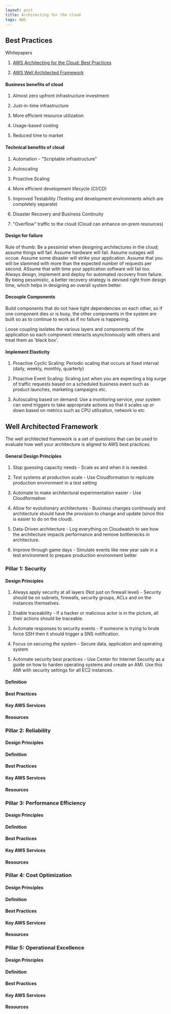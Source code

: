 ```yaml
---
layout: post
title: Architecting for the cloud
tags: AWS
---
```


## Best Practices

Whitepapers

1. [AWS Architecting for the Cloud: Best Practices](../resources/AWS_CBP.pdf)

2. [AWS Well Architected Framework](../resources/AWS_WAF.pdf)

#### Business benefits of cloud

1. Almost zero upfront infrastructure investment

2. Just-in-time infrastructure

3. More efficient resource utilization

4. Usage-based costing

5. Reduced time to market

#### Technical benefits of cloud

1. Automation - "Scriptable infrastructure"

2. Autoscaling

3. Proactive Scaling

4. More efficient development lifecycle (CI/CD)

5. Improved Testability (Testing and development environments which are completely separate)

6. Disaster Recovery and Business Continuity

7. "Overflow" traffic to the cloud (Cloud can enhance on-prem resources)

#### Design for failure

Rule of thumb: Be a pessimist when designing architectures in the cloud; assume things will fail.  Assume hardware will fail. Assume outages will occue. Assume some disaster will strike your application. Assume that you will be slammed with more than the expected number of requests per second. ASsume that with time your application software will fail too. Always design, implement and deploy for automated recovery from failure. By being pessimistic, a better recovery strategy is devised right from design time, which helps in designing an overall system better.

#### Decouple Components

Build components that do not have tight dependencies on each other, so if one component dies or is busy, the other components in the system are built so as to continue to work as if no failure is happening.

Loose coupling isolates the various layers and components of the application so each component interacts asynchronously with others and treat them as 'black box'.

#### Implement Elasticity

1. Proactive Cyclic Scaling: Periodic scaling that occurs at fixed interval (daily, weekly, monthly, quarterly)

2. Proactive Event Scaling: Scaling just when you are expecting a big surge of traffic requests based on a scheduled business event such as product launches, marketing campaigns etc.

3. Autoscaling based on demand: Use a monitoring service, your system can send triggers to take appropriate actions so that it scales up or down based on metrics such as CPU utilization, network io etc

## Well Architected Framework

The well architected framework is a set of questions that can be used to evaluate how well your architecture is aligned to AWS best practices.

#### General Design Principles

1. Stop guessing capacity needs - Scale as and when it is needed.

2. Test systems at production scale - Use Cloudformation to replicate production environment in a test setting

3. Automate to make architectural experimentation easier - Use Cloudformation

4. Allow for evolutionary architectures - Business changes continously and architecture should have the provision to change and update (since this is easier to do on the cloud).

5. Data-Driven architecture - Log everything on Cloudwatch to see how the architecture impacts performance and remove bottlenecks in architecture.

6. Improve through game days - Simulate events like new year sale in a test environment to prepare production environment better

### Pillar 1: Security

#### Design Principles

1. Always apply security at all layers (Not just on firewall level) - Security should be on subnets, firewalls, security groups, ACLs and on the instances themselves.

2. Enable traceability - If a hacker or malicious actor is in the picture, all their actions should be traceable.

3. Automate responses to security events - If someone is trying to brute force SSH then it should trigger a SNS notification.

4. Focus on securing the system - Secure data, application and operating system

5. Automate security best practices - Use Center for Internet Security as a guide on how to harden operating systems and create an AMI. Use this AMI with security settings for all EC2 instances.


#### Definition


#### Best Practices


#### Key AWS Services


#### Resources

### Pillar 2: Reliability

#### Design Principles


#### Definition


#### Best Practices


#### Key AWS Services


#### Resources



### Pillar 3: Performance Efficiency


#### Design Principles


#### Definition


#### Best Practices


#### Key AWS Services


#### Resources


### Pillar 4: Cost Optimization


#### Design Principles


#### Definition


#### Best Practices


#### Key AWS Services


#### Resources


### Pillar 5: Operational Excellence


#### Design Principles


#### Definition


#### Best Practices


#### Key AWS Services


#### Resources

